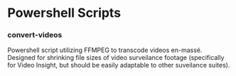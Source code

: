 # Powershell Scripts

### convert-videos
Powershell script utilizing FFMPEG to transcode videos en-massé. Designed for shrinking file sizes of video surveilance footage (specifically for Video Insight, but should be easily adaptable to other suveilance suites).